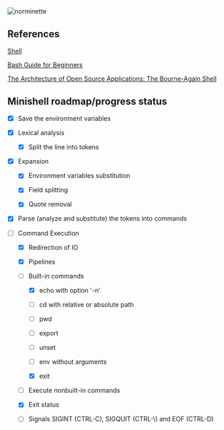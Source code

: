 ## 

![norminette](https://github.com/gbudau/minishell/workflows/norminette/badge.svg)

## References

[Shell](https://pubs.opengroup.org/onlinepubs/9699919799/idx/shell.html)

[Bash Guide for Beginners](https://tldp.org/LDP/Bash-Beginners-Guide/html/index.html)

[The Architecture of Open Source Applications: The Bourne-Again Shell](https://www.aosabook.org/en/bash.html)

## Minishell roadmap/progress status

- [x] Save the environment variables

- [x] Lexical analysis
  
  - [x] Split the line into tokens

- [x] Expansion
  
  - [x] Environment variables substitution
  
  - [x] Field splitting
  
  - [x] Quote removal

- [x] Parse (analyze and substitute) the tokens into commands

- [ ] Command Execution
  
  - [x] Redirection of IO
  
  - [x] Pipelines
  
  - [ ] Built-in commands
    
    - [x] echo with option '-n'
    
    - [ ] cd with relative or absolute path
    
    - [ ] pwd
    
    - [ ] export
    
    - [ ] unset
    
    - [ ] env without arguments
    
    - [x] exit
  
  - [ ] Execute nonbuilt-in commands
  
  - [x] Exit status
  
  - [ ] Signals SIGINT (CTRL-C), SIGQUIT \(CTRL-\\\) and EOF \(CTRL-D\)
  
    
